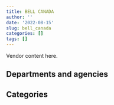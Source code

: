 ```yaml
---
title: BELL CANADA
author: ''
date: '2022-08-15'
slug: bell_canada
categories: []
tags: []
---
```


<script src="/rmarkdown-libs/htmlwidgets/htmlwidgets.js"></script>
<link href="/rmarkdown-libs/datatables-css/datatables-crosstalk.css" rel="stylesheet" />
<script src="/rmarkdown-libs/datatables-binding/datatables.js"></script>
<script src="/rmarkdown-libs/jquery/jquery-3.6.0.min.js"></script>
<link href="/rmarkdown-libs/dt-core-bootstrap/css/dataTables.bootstrap.min.css" rel="stylesheet" />
<link href="/rmarkdown-libs/dt-core-bootstrap/css/dataTables.bootstrap.extra.css" rel="stylesheet" />
<script src="/rmarkdown-libs/dt-core-bootstrap/js/jquery.dataTables.min.js"></script>
<script src="/rmarkdown-libs/dt-core-bootstrap/js/dataTables.bootstrap.min.js"></script>
<link href="/rmarkdown-libs/crosstalk/css/crosstalk.min.css" rel="stylesheet" />
<script src="/rmarkdown-libs/crosstalk/js/crosstalk.min.js"></script>
<script src="/rmarkdown-libs/htmlwidgets/htmlwidgets.js"></script>
<link href="/rmarkdown-libs/datatables-css/datatables-crosstalk.css" rel="stylesheet" />
<script src="/rmarkdown-libs/datatables-binding/datatables.js"></script>
<script src="/rmarkdown-libs/jquery/jquery-3.6.0.min.js"></script>
<link href="/rmarkdown-libs/dt-core-bootstrap/css/dataTables.bootstrap.min.css" rel="stylesheet" />
<link href="/rmarkdown-libs/dt-core-bootstrap/css/dataTables.bootstrap.extra.css" rel="stylesheet" />
<script src="/rmarkdown-libs/dt-core-bootstrap/js/jquery.dataTables.min.js"></script>
<script src="/rmarkdown-libs/dt-core-bootstrap/js/dataTables.bootstrap.min.js"></script>
<link href="/rmarkdown-libs/crosstalk/css/crosstalk.min.css" rel="stylesheet" />
<script src="/rmarkdown-libs/crosstalk/js/crosstalk.min.js"></script>

Vendor content here.

## Departments and agencies

<div id="htmlwidget-1" style="width:100%;height:auto;" class="datatables html-widget"></div>
<script type="application/json" data-for="htmlwidget-1">{"x":{"style":"bootstrap","filter":"none","vertical":false,"data":[["<a href=\"/departments/aafc-aac/\">Agriculture and Agri-Food Canada<\/a>","<a href=\"/departments/aandc-aadnc/\">Crown-Indigenous Relations and Northern Affairs Canada<\/a>","<a href=\"/departments/acoa-apeca/\">Atlantic Canada Opportunities Agency<\/a>","<a href=\"/departments/cas-satj/\">Courts Administration Service<\/a>","<a href=\"/departments/cbsa-asfc/\">Canada Border Services Agency<\/a>","<a href=\"/departments/ced-dec/\">Canada Economic Development for Quebec Regions<\/a>","<a href=\"/departments/cer-rec/\">Canada Energy Regulator<\/a>","<a href=\"/departments/cgc-ccg/\">Canadian Grain Commission<\/a>","<a href=\"/departments/chrc-ccdp/\">Canadian Human Rights Commission<\/a>","<a href=\"/departments/cihr-irsc/\">Canadian Institutes of Health Research<\/a>","<a href=\"/departments/cra-arc/\">Canada Revenue Agency<\/a>","<a href=\"/departments/csa-asc/\">Canadian Space Agency<\/a>","<a href=\"/departments/csc-scc/\">Correctional Service of Canada<\/a>","<a href=\"/departments/cta-otc/\">Canadian Transportation Agency<\/a>","<a href=\"/departments/dfatd-maecd/\">Global Affairs Canada<\/a>","<a href=\"/departments/dfo-mpo/\">Fisheries and Oceans Canada<\/a>","<a href=\"/departments/dnd-mdn/\">National Defence<\/a>","<a href=\"/departments/ec/\">Environment and Climate Change Canada<\/a>","<a href=\"/departments/elections/\">Elections Canada<\/a>","<a href=\"/departments/esdc-edsc/\">Employment and Social Development Canada<\/a>","<a href=\"/departments/fcac-acfc/\">Financial Consumer Agency of Canada<\/a>","<a href=\"/departments/feddevontario/\">Federal Economic Development Agency for Southern Ontario<\/a>","<a href=\"/departments/fja-cmf/\">Office of the Commissioner for Federal Judicial Affairs Canada<\/a>","<a href=\"/departments/hc-sc/\">Health Canada<\/a>","<a href=\"/departments/ic/\">Innovation, Science and Economic Development Canada<\/a>","<a href=\"/departments/ijc-cmi/\">International Joint Commission<\/a>","<a href=\"/departments/isc-sac/\">Indigenous Services Canada<\/a>","<a href=\"/departments/jus/\">Department of Justice Canada<\/a>","<a href=\"/departments/nfb-onf/\">National Film Board<\/a>","<a href=\"/departments/nrc-cnrc/\">National Research Council Canada<\/a>","<a href=\"/departments/nrcan-rncan/\">Natural Resources Canada<\/a>","<a href=\"/departments/nserc-crsng/\">Natural Sciences and Engineering Research Council of Canada<\/a>","<a href=\"/departments/nsira-ossnr/\">National Security and Intelligence Review Agency<\/a>","<a href=\"/departments/oag-bvg/\">Office of the Auditor General of Canada<\/a>","<a href=\"/departments/ocl-cal/\">Office of the Commissioner of Lobbying of Canada<\/a>","<a href=\"/departments/opc-cpvp/\">Office of the Privacy Commissioner of Canada<\/a>","<a href=\"/departments/osfi-bsif/\">Office of the Superintendent of Financial Institutions Canada<\/a>","<a href=\"/departments/pbc-clcc/\">Parole Board of Canada<\/a>","<a href=\"/departments/pc/\">Parks Canada<\/a>","<a href=\"/departments/pch/\">Canadian Heritage<\/a>","<a href=\"/departments/pco-bcp/\">Privy Council Office<\/a>","<a href=\"/departments/phac-aspc/\">Public Health Agency of Canada<\/a>","<a href=\"/departments/ppsc-sppc/\">Public Prosecution Service of Canada<\/a>","<a href=\"/departments/ps-sp/\">Public Safety Canada<\/a>","<a href=\"/departments/psic-ispc/\">Office of the Public Sector Integrity Commissioner of Canada<\/a>","<a href=\"/departments/pwgsc-tpsgc/\">Public Services and Procurement Canada<\/a>","<a href=\"/departments/rcmp-grc/\">Royal Canadian Mounted Police<\/a>","<a href=\"/departments/ssc-spc/\">Shared Services Canada<\/a>","<a href=\"/departments/statcan/\">Statistics Canada<\/a>","<a href=\"/departments/tc/\">Transport Canada<\/a>","<a href=\"/departments/tsb-bst/\">Transportation Safety Board of Canada<\/a>","<a href=\"/departments/wage/\">Department for Women and Gender Equality<\/a>"],["$     340,322.10",null,"$     643,235.25",null,"$     431,856.50",null,"$   1,755,140.10",null,null,null,"$   2,833,729.82","$      68,182.26","$     583,949.87",null,"$   5,426,606.87","$   2,860,333.79","$   3,594,411.99","$     308,456.91","$      11,086.96","$   1,364,603.78","$       3,617.53","$   1,066,037.51","$      41,810.00","$     368,554.78","$     166,004.63",null,null,"$      35,335.49","$      76,015.74","$     588,247.07","$           0.00",null,null,null,"$      60,750.89",null,null,"$      32,321.10","$     125,660.92","$     627,781.47","$      84,838.10",null,null,null,"$      15,322.80","$   2,838,285.50","$   9,575,615.85","$ 304,375,307.14",null,null,null,null],["$     946,549.53","$     485,131.26","$     643,235.25",null,"$   1,267,946.94",null,"$   2,000,000.00",null,null,"$      13,058.30","$   2,866,799.61",null,"$     556,933.34",null,"$   2,942,752.04","$   1,107,173.18","$   5,963,238.06","$     295,234.78","$   1,811,949.88","$   1,075,288.82","$       3,617.53","$   1,066,037.51","$      58,760.00","$     355,752.30",null,null,"$     485,131.26",null,"$     235,451.31","$     126,920.01","$           0.00",null,null,"$     123,000.00","$      52,187.37",null,"$     212,673.51","$       8,358.90",null,"$     498,904.34","$      84,838.10","$      37,480.63","$      37,855.00",null,"$      75,324.10","$   4,192,118.10","$  12,856,594.86","$ 350,745,453.49",null,null,null,null],["$   1,431,561.35",null,null,"$      34,477.69","$   2,794,053.75","$      67,000.88","$     117,013.45",null,"$     119,718.77","$      17,538.80","$   3,577,296.41","$      28,808.13","$     115,260.00",null,"$   2,211,593.54","$   1,226,839.34","$   4,263,573.38","$     296,043.64","$   4,555,866.29","$   5,116,341.45","$      45,274.22","$     567,966.40","$      70,051.57","$     356,726.96","$      21,441.75","$      22,872.41","$     772,782.05",null,"$     564,726.24","$      78,704.50","$           0.50",null,null,null,"$      50,012.89",null,"$      90,885.43","$      24,943.82","$     835,488.34","$     494,475.20","$      70,177.60",null,"$     479,283.68","$     179,035.28","$      15,193.71","$   7,808,318.60","$  10,663,250.33","$ 330,751,107.38",null,"$   1,968,918.20","$      42,625.84","$     127,472.49"],["$   1,645,619.52",null,null,"$     609,830.64","$     871,807.02","$     273,648.26","$     103,166.55","$      37,214.23","$     102,406.79","$       2,673.21","$   2,833,729.82",null,null,"$      84,128.87","$   2,485,102.12","$     274,037.71","$   7,743,479.09","$     295,234.78","$   4,557,877.80","$   1,193,958.31","$     102,260.54","$     566,414.58","$      71,180.03","$     355,752.30",null,"$      22,809.91",null,null,"$      88,085.51","$      39,292.01","$     886,593.08","$      28,137.00","$      11,656.63","$     160,000.00","$      39,819.27","$      79,810.59","$     856,270.59","$     262,013.92","$   1,394,193.98","$     546,351.33","$     161,187.36",null,"$     445,792.80","$     332,694.60","$      28,858.53","$   5,391,233.48","$  19,951,022.80","$ 323,775,724.86","$     362,299.98","$      21,744.24",null,"$     159,814.68"]],"container":"<table class=\"table table-striped table-hover row-border order-column display\">\n  <thead>\n    <tr>\n      <th>Department<\/th>\n      <th>2017-2018<\/th>\n      <th>2018-2019<\/th>\n      <th>2019-2020<\/th>\n      <th>2020-2021<\/th>\n    <\/tr>\n  <\/thead>\n<\/table>","options":{"order":[[4,"desc"]],"pageLength":10,"autoWidth":true,"columnDefs":[],"orderClasses":false}},"evals":[],"jsHooks":[]}</script>

## Categories

<div id="htmlwidget-2" style="width:100%;height:auto;" class="datatables html-widget"></div>
<script type="application/json" data-for="htmlwidget-2">{"x":{"style":"bootstrap","filter":"none","vertical":false,"data":[["<a href=\"/categories/1_facilities_and_construction/\">Facilities and construction<\/a>","<a href=\"/categories/10_office_management/\">Office management<\/a>","<a href=\"/categories/11_defence/\">Defence<\/a>","<a href=\"/categories/2_professional_services/\">Professional services<\/a>","<a href=\"/categories/3_information_technology/\">Information technology<\/a>","<a href=\"/categories/6_industrial_products_and_services/\">Industrial products and services<\/a>","<a href=\"/categories/9_human_capital/\">Human capital<\/a>",null],["$   2,422,164.42","$      63,475.91","$   3,485,937.48","$   2,079,393.18","$ 293,091,388.58","$  39,161,063.14",null,null],["$   2,821,121.55","$      10,832.79","$   5,916,379.69","$   1,770,423.71","$ 343,500,515.31","$  39,174,995.64",null,"$      37,480.63"],["$   3,687,596.92","$     684,673.47","$   4,242,566.51","$   1,761,537.84","$ 331,705,575.18","$  39,992,772.33",null,null],["$   1,355,515.24","$      28,849.26","$   7,485,659.06","$   2,810,082.75","$ 327,978,403.13","$  39,149,793.65","$     362,299.98","$      84,326.25"]],"container":"<table class=\"table table-striped table-hover row-border order-column display\">\n  <thead>\n    <tr>\n      <th>Category<\/th>\n      <th>2017-2018<\/th>\n      <th>2018-2019<\/th>\n      <th>2019-2020<\/th>\n      <th>2020-2021<\/th>\n    <\/tr>\n  <\/thead>\n<\/table>","options":{"order":[[4,"desc"]],"pageLength":20,"autoWidth":true,"columnDefs":[],"orderClasses":false,"lengthMenu":[10,20,25,50,100]}},"evals":[],"jsHooks":[]}</script>
